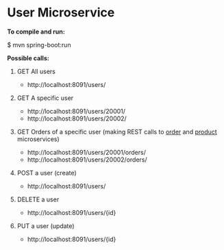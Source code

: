 # User Microservice


__To compile and run:__

$ mvn spring-boot:run


__Possible calls:__

1. GET All users
	- http://localhost:8091/users/

2. GET A specific user
	- http://localhost:8091/users/20001/
	- http://localhost:8091/users/20002/

3. GET Orders of a specific user (making REST calls to [order](https://github.com/fsciusa/ms-order) and [product](https://github.com/fsciusa/ms-product) microservices)
	- http://localhost:8091/users/20001/orders/
	- http://localhost:8091/users/20002/orders/

4. POST a user (create)
	- http://localhost:8091/users/

5. DELETE a user
	- http://localhost:8091/users/{id}

6. PUT a user (update)
	- http://localhost:8091/users/{id}
